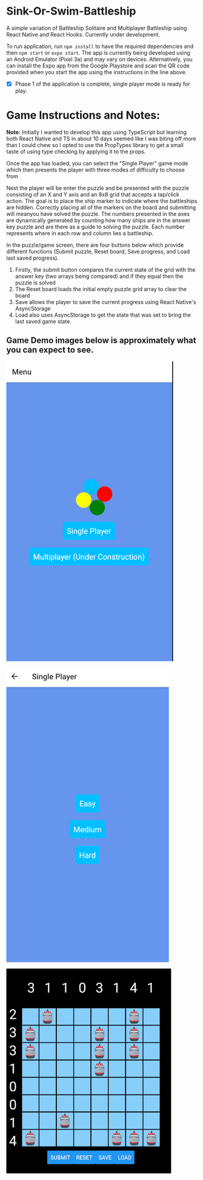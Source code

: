 # Sink-Or-Swim-Battleship
A simple variation of Battleship Solitaire and Multiplayer Battleship using React Native and React Hooks. Currently under development.

To run application, run `npm install` to have the required dependencies and then `npm start` or `expo start`. The app is currently being developed using an Android Emulator (Pixel 3a) and may vary on devices.
Alternatively, you can install the Expo app from the Google Playstore and scan the QR code provided when you start the app using the instructions in the line above.

- [x] Phase 1 of the application is complete, single player mode is ready for play.

# Game Instructions and Notes:

**Note:** Initially I wanted to develop this app using TypeScript but learning both React Native and TS in about 10 days seemed like I was biting off more than I could chew so I opted to use the PropTypes library to get a small taste of using type checking by applying it to the props.

Once the app has loaded, you can select the "Single Player" game mode which then presents the player with three modes of difficulty to choose from

Next the player will be enter the puzzle and be presented with the puzzle consisting of an X and Y axis and an 8x8 grid that accepts a tap/click action.
The goal is to place the ship marker to indicate where the battleships are hidden. Correctly placing all of the markers on the board and submitting will meanyou have solved the puzzle.
The numbers presented in the axes are dynamically generated by counting how many ships are in the answer key puzzle and are there as a guide to solving the puzzle. Each number represents where in each row and column lies a battleship.

In the puzzle/game screen, there are four buttons below which provide different functions (Submit puzzle, Reset board, Save progress, and Load last saved progress).

1. Firstly, the submit button compares the current state of the grid with the answer key (two arrays being compared) and if they equal then the puzzle is solved
2. The Reset board loads the initial empty puzzle grid array to clear the board
3. Save allows the player to save the current progress using React Native's AsyncStorage
4. Load also uses AsyncStorage to get the state that was set to bring the last saved game state.

## Game Demo images below is approximately what you can expect to see.

![Image of Main Screen](./demo-images/GameDemo1.png)

![Image of Difficulty](./demo-images/GameDemo2.png)

![Image of Gameplay](./demo-images/GameDemo3.png)
